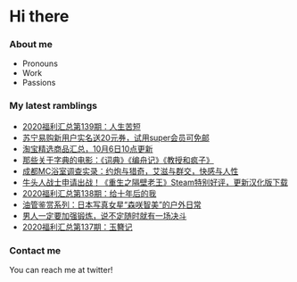 # Hi there 

### About me
- Pronouns
- Work
- Passions 

### My latest ramblings
<!-- BLOGPOSTS:START -->
- [2020福利汇总第139期：人生苦短](https://fuliba2020.net/2020139.html)
- [苏宁易购新用户实名送20元券，试用super会员可免邮](https://fuliba2020.net/suning.html)
- [淘宝精选商品汇总，10月6日10点更新](https://fuliba2020.net/99.html)
- [那些关于字典的电影：《词典》《编舟记》《教授和疯子》](https://fuliba2020.net/professor.html)
- [成都MC浴室调查实录：约炮与猎奇，艾滋与群交，快感与人性](https://fuliba2020.net/mcspace.html)
- [牛头人战士申请出战！《重生之隔壁老王》Steam特别好评，更新汉化版下载](https://fuliba2020.net/rebirthmr_wang.html)
- [2020福利汇总第138期：给十年后的我](https://fuliba2020.net/2020138.html)
- [油管鉴赏系列：日本写真女星“森咲智美”的户外日常](https://fuliba2020.net/tomomi-morisaki.html)
- [男人一定要加强锻炼，说不定随时就有一场决斗](https://fuliba2020.net/douou.html)
- [2020福利汇总第137期：玉簪记](https://fuliba2020.net/2020137.html)
<!-- BLOGPOSTS:END -->

### Contact me
You can reach me at twitter!
